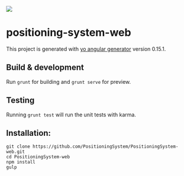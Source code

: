 
![](https://travis-ci.org/PositioningSystem/PositioningSystem-web.svg?branch=master)

# positioning-system-web

This project is generated with [yo angular generator](https://github.com/yeoman/generator-angular)
version 0.15.1.

## Build & development

Run `grunt` for building and `grunt serve` for preview.

## Testing

Running `grunt test` will run the unit tests with karma.

## Installation:

```
git clone https://github.com/PositioningSystem/PositioningSystem-web.git
cd PositioningSystem-web
npm install
gulp
```

